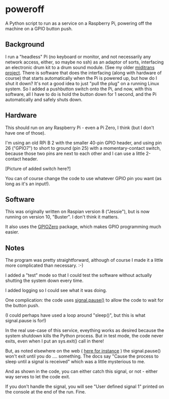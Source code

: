 # poweroff
A Python script to run as a service on a Raspberry Pi, powering off the machine on a GPIO button push.

## Background
I run a "headless" Pi (no keyboard or monitor, and not necessarily any network access, either, so maybe no ssh)
as an adaptor of sorts, interfacing an electronic drum kit to a drum sound module. (See my older [miditrans project](https://github.com/RobCranfill/miditrans).
There is software that does the interfacing (along with hardware of course) that starts automatically when the Pi
is powered up, but how do I shut it down? It's not a good idea to just "pull the plug" on a running Linux system.
So I added a pushbutton switch onto the Pi, and now, with this software, all I have to do is hold the button down
for 1 second, and the Pi automatically and safely shuts down.


## Hardware
This should run on any Raspberry Pi - even a Pi Zero, I think (but I don't have one of those). 

I'm using an old RPi B 2 with the smaller 40-pin GPIO header, 
and using pin 26 ("GPIO7") to short to ground (pin 25) with a momentary-contact switch, 
because those two pins are next to each other and I can use a little 2-contact header.

[Picture of added switch here?]

You can of course change the code to use whatever GPIO pin you want (as long as it's an input!).


## Software
This was originally written on Raspian version 8 ("Jessie"), but is now running on version 10, "Buster". I don't think it matters.

It also uses the [GPIOZero](https://gpiozero.readthedocs.io/en/stable/index.html#) package, 
which makes GPIO programming much easier.


## Notes
The program was pretty straightforward, although of course I made it a little more complicated than necessary. :-)

I added a "test" mode so that I could test the software without actually shutting the system down every time.

I added logging so I could see what it was doing.

One complication: the code uses [signal.pause()](https://docs.python.org/3.5/library/signal.html#signal.pause) 
to allow the code to wait for the button push.

(I could perhaps have used a loop around "sleep()", but this is what signal.pause is for!)


In the real use-case of this service, eveything works as desired because the system shutdown kills the Python process.
But in test mode, the code never exits, even when I put an sys.exit() call in there!

But, as noted elsewhere on the web ( [here for instance](https://stackoverflow.com/questions/35203141/how-to-exit-python-program-on-raspberry) ) the signal.pause() won't exit until you do .... something. 
The docs say "Cause the process to sleep until a signal is received" which was a little mysterious to me.

And as shown in the code, you can either catch this signal, or not - either way serves to let the code exit.

If you don't handle the signal, you will see "User defined signal 1" printed on the console at the end of the run. Fine.


